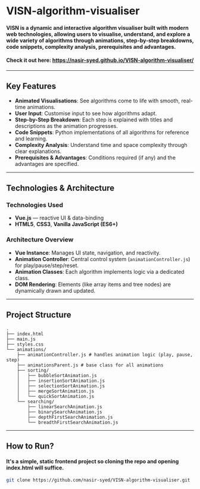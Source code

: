 # VISN-algorithm-visualiser

#### VISN is a dynamic and interactive algorithm visualiser built with modern web technologies, allowing users to visualise, understand, and explore a wide variety of algorithms through animations, step-by-step breakdowns, code snippets, complexity analysis, prerequisites and advantages. 

#### Check it out here: https://nasir-syed.github.io/VISN-algorithm-visualiser/
---

## Key Features 

- **Animated Visualisations**: See algorithms come to life with smooth, real-time animations.
- **User Input**: Customise input to see how algorithms adapt.
- **Step-by-Step Breakdown**: Each step is explained with titles and descriptions as the animation progresses.
- **Code Snippets**: Python implementations of all algorithms for reference and learning.
- **Complexity Analysis**: Understand time and space complexity through clear explanations.
- **Prerequisites & Advantages**: Conditions required (if any) and the advantages are specified.
---

## Technologies & Architecture
### Technologies Used

- **Vue.js** — reactive UI & data-binding
- **HTML5**, **CSS3**, **Vanilla JavaScript (ES6+)**

### Architecture Overview

- **Vue Instance**: Manages UI state, navigation, and reactivity.
- **Animation Controller**: Central control system (`animationController.js`) for play/pause/step/reset.
- **Animation Classes**: Each algorithm implements logic via a dedicated class.
- **DOM Rendering**: Elements (like array items and tree nodes) are dynamically drawn and updated.

---

## Project Structure
```text
.
├── index.html 
├── main.js 
├── styles.css 
└── animations/
    ├── animationController.js # handles animation logic (play, pause, step)
    ├── animationsParent.js # base class for all animations
    ├── sorting/
    │   ├── bubbleSortAnimation.js
    │   ├── insertionSortAnimation.js
    │   ├── selectionSortAnimation.js
    │   ├── mergeSortAnimation.js
    │   └── quickSortAnimation.js
    └── searching/
        ├── linearSearchAnimation.js
        ├── binarySearchAnimation.js
        ├── depthFirstSearchAnimation.js
        └── breadthFirstSearchAnimation.js
```
---

## How to Run?

#### It's a simple, static frontend project so cloning the repo and opening index.html will suffice.

```bash
git clone https://github.com/nasir-syed/VISN-algorithm-visualiser.git
